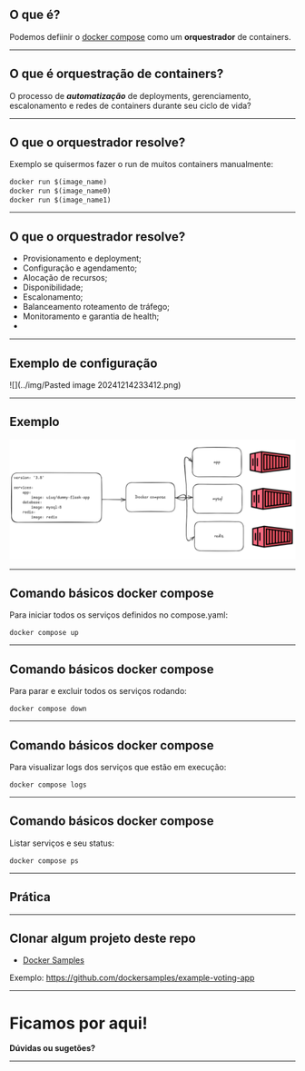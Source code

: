 
## O que é?

Podemos defiinir o [docker compose](https://docs.docker.com/compose/) como um **orquestrador** de containers.


---
## O que é orquestração de containers?

O processo de ***automatização*** de deployments, gerenciamento, escalonamento e redes de containers durante seu ciclo de vida?

---
## O que o orquestrador resolve?

Exemplo se quisermos fazer o run de muitos containers manualmente:
```
docker run $(image_name)
docker run $(image_name0)
docker run $(image_name1)
```

---

## O que o orquestrador resolve?

- Provisionamento e deployment;
- Configuração e agendamento;
- Alocação de recursos;
- Disponibilidade;
- Escalonamento;
- Balanceamento roteamento de tráfego;
- Monitoramento e garantia de health;
- 

---

## Exemplo de configuração

![](../img/Pasted image 20241214233412.png)


---
## Exemplo 

![](../img/image11.png)

---
## Comando básicos docker compose
Para iniciar todos os serviços definidos no compose.yaml:
```
docker compose up
```
---
## Comando básicos docker compose
Para parar e excluir todos os serviços rodando:
```
docker compose down
```
---
## Comando básicos docker compose
Para visualizar logs dos serviços que estão em execução:
```
docker compose logs
```
---
## Comando básicos docker compose
Listar serviços e seu status:
```
docker compose ps
```
---

## Prática

---
## Clonar algum projeto deste repo
- [Docker Samples](https://github.com/dockersamples)

Exemplo: https://github.com/dockersamples/example-voting-app

---
# Ficamos por aqui!

**Dúvidas ou sugetões?**

---